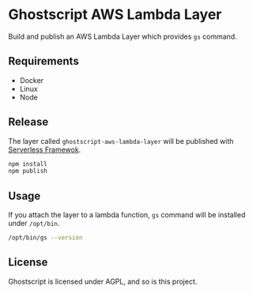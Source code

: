 # Ghostscript AWS Lambda Layer
Build and publish an AWS Lambda Layer which provides `gs` command.

## Requirements
- Docker
- Linux
- Node

## Release
The layer called `ghostscript-aws-lambda-layer` will be published with [Serverless Framewok](https://www.serverless.com/).

```sh
npm install
npm publish
```

## Usage
If you attach the layer to a lambda function, `gs` command will be installed under `/opt/bin`.

```sh
/opt/bin/gs --version
```

## License
Ghostscript is licensed under AGPL, and so is this project.
